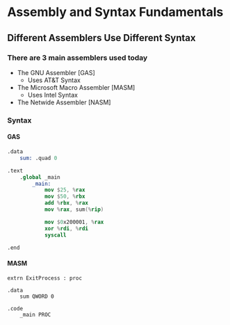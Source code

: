 # Assembly and Syntax Fundamentals

## Different Assemblers Use Different Syntax
### **There are 3 main assemblers used today**
- The GNU Assembler [GAS]
	- Uses AT&T Syntax
- The Microsoft Macro Assembler [MASM]
	- Uses Intel Syntax
- The Netwide Assembler [NASM]

### **Syntax**
#### GAS
``` nasm
.data
	sum: .quad 0

.text
	.global _main
		_main:
			mov $25, %rax
			mov $50, %rbx
			add %rbx, %rax
			mov %rax, sum(%rip)

			mov $0x200001, %rax
			xor %rdi, %rdi
			syscall

.end
```

#### MASM
```
extrn ExitProcess : proc

.data
	sum QWORD 0

.code
	_main PROC

```



